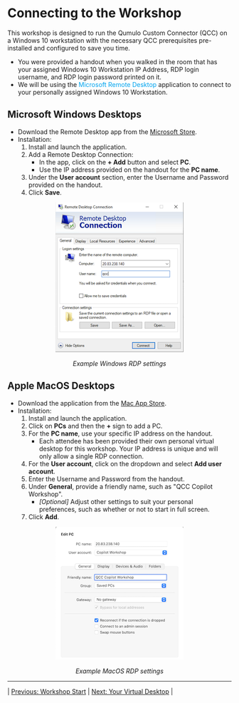 
# Connecting to the Workshop 

This workshop is designed to run the Qumulo Custom Connector (QCC) on a Windows 10 workstation with the necessary QCC prerequisites pre-installed and configured to save you time.

- You were provided a handout when you walked in the room that has your assigned Windows 10 Workstation IP Address, RDP login username, and RDP login password printed on it.
- We will be using the <span style="color: #00a4ef;">Microsoft Remote Desktop</span> application to connect to your personally assigned Windows 10 Workstation.

## Microsoft Windows Desktops

- Download the Remote Desktop app from the [Microsoft Store](https://www.microsoft.com/store/p/microsoft-remote-desktop/9wzdncrfj3ps).
- Installation:
  1. Install and launch the application.
  2. Add a Remote Desktop Connection:
     - In the app, click on the **+ Add** button and select **PC**.
     - Use the IP address provided on the handout for the **PC name**.
  3. Under the **User account** section, enter the Username and Password provided on the handout.
  4. Click **Save**.

<p align="center">
  <img src="https://github.com/Qumulo/QumuloCustomConnector/blob/main/workshop/images/qcc-microsoft-rdp-settings.png?raw=true" alt="RDP settings">
</p>
<p align="center">
  <em>Example Windows RDP settings</em>
</p>

## Apple MacOS Desktops

- Download the application from the [Mac App Store](https://itunes.apple.com/app/microsoft-remote-desktop/id1295203466?mt=12).
- Installation:
  1. Install and launch the application.
  2. Click on **PCs** and then the **+** sign to add a PC.
  3. For the **PC name**, use your specific IP address on the handout.
     - Each attendee has been provided their own personal virtual desktop for this workshop. Your IP address is unique and will only allow a single RDP connection.
  4. For the **User account**, click on the dropdown and select **Add user account**.
  5. Enter the Username and Password from the handout.
  6. Under **General**, provide a friendly name, such as "QCC Copilot Workshop".
     - *[Optional]* Adjust other settings to suit your personal preferences, such as whether or not to start in full screen.
  7. Click **Add**.

<p align="center">
  <img src="https://github.com/Qumulo/QumuloCustomConnector/blob/main/workshop/images/qcc-macos-rdp-settings.png?raw=true" alt="MacOS RDP settings">
</p>
<p align="center">
  <em>Example MacOS RDP settings</em>
</p>

---
| [Previous: Workshop Start](qcc-workshop.md) | [Next: Your Virtual Desktop](qcc-workshop-virtualdesktop.md) |

